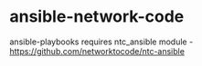 # ansible-network-code
ansible-playbooks 
requires ntc_ansible module - https://github.com/networktocode/ntc-ansible

